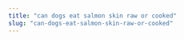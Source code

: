 ```yaml
---
title: "can dogs eat salmon skin raw or cooked"
slug: "can-dogs-eat-salmon-skin-raw-or-cooked"
---
```


